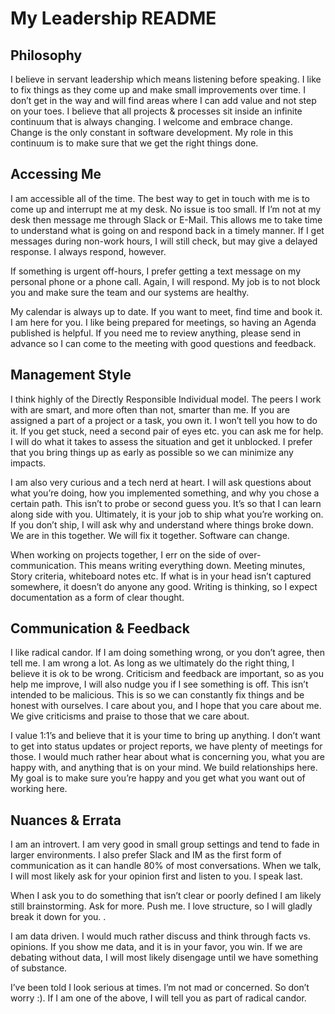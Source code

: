 # My Leadership README 

## Philosophy

I believe in servant leadership which means listening before speaking. 
I like to fix things as they come up and make small improvements over time. I don’t get in the way and will find areas where I can add value and not step on your toes. I believe that all projects & processes sit inside an infinite continuum that is always changing. I welcome and embrace change. Change is the only constant in software development. My role in this continuum is to make sure that we get the right things done. 

## Accessing Me

I am accessible all of the time. The best way to get in touch with me is to come up and interrupt me at my desk. No issue is too small. If I’m not at my desk then message me through Slack or E-Mail. This allows me to take time to understand what is going on and respond back in a timely manner. If I get messages during non-work hours, I will still check, but may give a delayed response. I always respond, however.

If something is urgent off-hours, I prefer getting a text message on my personal phone or a phone call. Again, I will respond. My job is to not block you and make sure the team and our systems are healthy.

My calendar is always up to date. If you want to meet, find time and book it. I am here for you. I like being prepared for meetings, so having an Agenda published is helpful. If you need me to review anything, please send in advance so I can come to the meeting with good questions and feedback.

## Management Style

I think highly of the Directly Responsible Individual model. The peers I work with are smart, and more often than not, smarter than me. If you are assigned a part of a project or a task, you own it. I won’t tell you how to do it. If you get stuck, need a second pair of eyes etc. you can ask me for help. I will do what it takes to assess the situation and get it unblocked. I prefer that you bring things up as early as possible so we can minimize any impacts. 

I am also very curious and a tech nerd at heart. I will ask questions about what you’re doing, how you implemented something, and why you chose a certain path. This isn’t to probe or second guess you. It’s so that I can learn along side with you. Ultimately, it is your job to ship what you’re working on. If you don’t ship, I will ask why and understand where things broke down. We are in this together. We will fix it together. Software can change.

When working on projects together, I err on the side of over-communication. This means writing everything down. Meeting minutes, Story criteria, whiteboard notes etc. If what is in your head isn’t captured somewhere, it doesn’t do anyone any good. Writing is thinking, so I expect documentation as a form of clear thought.

## Communication & Feedback

I like radical candor. If I am doing something wrong, or you don’t agree, then tell me. I am wrong a lot. As long as we ultimately do the right thing, I believe it is ok to be wrong. Criticism and feedback are important, so as you help me improve, I will also nudge you if I see something is off. This isn’t intended to be malicious. This is so we can constantly fix things and be honest with ourselves. I care about you, and I hope that you care about me. We give criticisms and praise to those that we care about.

I value 1:1’s and believe that it is your time to bring up anything. I don’t want to get into status updates or project reports, we have plenty of meetings for those. I would much rather hear about what is concerning you, what you are happy with, and anything that is on your mind. We build relationships here. My goal is to make sure you’re happy and you get what you want out of working here. 

 
## Nuances & Errata

I am an introvert. I am very good in small group settings and tend to fade in larger environments. I also prefer Slack and IM as the first form of communication as it can handle 80% of most conversations. When we talk, I will most likely ask for your opinion first and listen to you. I speak last. 

When I ask you to do something that isn’t clear or poorly defined I am likely still brainstorming. Ask for more. Push me. I love structure, so I will gladly break it down for you. .

I am data driven. I would much rather discuss and think through facts vs. opinions. If you show me data, and it is in your favor, you win. If we are debating without data, I will most likely disengage until we have something of substance.

I’ve been told I look serious at times. I’m not mad or concerned. So don’t worry :). If I am one of the above, I will tell you as part of radical candor.


